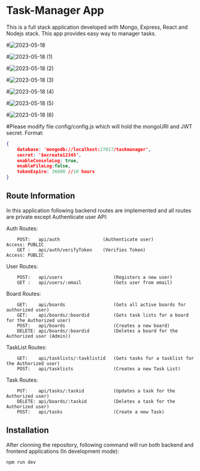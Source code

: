 # Task-Manager App
This is a full stack application developed with Mongo, Express, React and Nodejs stack. This app provides easy way to manager tasks.

#![2023-05-18](https://github.com/vermakhushbu723/Task-Manager-Ascend-Assessment/assets/116518735/8bc59a14-956d-40e6-b96a-01de2507e1ab)

#![2023-05-18 (1)](https://github.com/vermakhushbu723/Task-Manager-Ascend-Assessment/assets/116518735/d431a2b9-b6f7-4aa9-9c60-137bb0fe2ac5)

#![2023-05-18 (2)](https://github.com/vermakhushbu723/Task-Manager-Ascend-Assessment/assets/116518735/c68f7d78-a5a9-4b66-b953-8b2e38a1fdf4)

#![2023-05-18 (3)](https://github.com/vermakhushbu723/Task-Manager-Ascend-Assessment/assets/116518735/d3d06eba-9635-4708-942d-de72d5c3cf7a)

#![2023-05-18 (4)](https://github.com/vermakhushbu723/Task-Manager-Ascend-Assessment/assets/116518735/6f278844-5011-450a-8b59-1ed57cf894b6)

#![2023-05-18 (5)](https://github.com/vermakhushbu723/Task-Manager-Ascend-Assessment/assets/116518735/ad58d596-6b2f-4ba6-8f45-dd6830a06fc3)

#![2023-05-18 (6)](https://github.com/vermakhushbu723/Task-Manager-Ascend-Assessment/assets/116518735/b69cad01-a7c8-40b7-83c8-0336964686a9)

#Please modify file config/config.js which will hold the mongoURI and JWT secret. Format:

```json
{
    database: 'mongodb://localhost:27017/taskmanager',
    secret: '$ecreate12345',
    enableConsoleLog: true,
    enableFileLog:false,
    tokenExpire: 36000 //10 hours
}

```

## Route Information
In this application following backend routes are implemented and all routes are private except Authenticate user API:


Auth Routes:
```text
    POST:   api/auth                (Authenticate user)               Access: PUBLIC
    GET :   api/auth/verifyToken    (Verifies Token)                  Access: PUBLIC

```

User Routes:
```text
    POST:   api/users                   (Registers a new user)
    GET :   api/users/:email            (Gets user from email)
```

Board Routes:
```text
    GET:    api/boards                  (Gets all active boards for authorized user)
    GET:    api/boards/:boardid         (Gets task lists for a board for the Authorized user)
    POST:   api/boards                  (Creates a new board)
    DELETE: api/boards/:boardid         (Deletes a board for the Authorized user (Admin))
```

TaskList Routes:
```text
    GET:    api/tasklists/:tasklistid   (Gets tasks for a tasklist for the Authorized user)
    POST:   api/tasklists               (Creates a new Task List)
```

Task Routes:
```text
    PUT:    api/tasks/:taskid           (Updates a task for the Authorized user)
    DELETE: api/boards/:taskid          (Deletes a task for the Authorized user)
    POST:   api/tasks                   (Create a new Task)
```

## Installation
After clonning the repository, following command will run both backend and frontend applications (In development mode):

```bash
npm run dev
```
